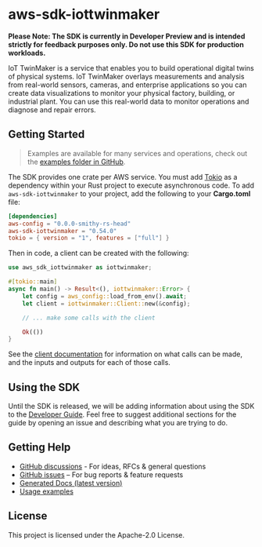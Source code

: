 # aws-sdk-iottwinmaker

**Please Note: The SDK is currently in Developer Preview and is intended strictly for
feedback purposes only. Do not use this SDK for production workloads.**

IoT TwinMaker is a service that enables you to build operational digital twins of physical systems. IoT TwinMaker overlays measurements and analysis from real-world sensors, cameras, and enterprise applications so you can create data visualizations to monitor your physical factory, building, or industrial plant. You can use this real-world data to monitor operations and diagnose and repair errors.

## Getting Started

> Examples are available for many services and operations, check out the
> [examples folder in GitHub](https://github.com/awslabs/aws-sdk-rust/tree/main/examples).

The SDK provides one crate per AWS service. You must add [Tokio](https://crates.io/crates/tokio)
as a dependency within your Rust project to execute asynchronous code. To add `aws-sdk-iottwinmaker` to
your project, add the following to your **Cargo.toml** file:

```toml
[dependencies]
aws-config = "0.0.0-smithy-rs-head"
aws-sdk-iottwinmaker = "0.54.0"
tokio = { version = "1", features = ["full"] }
```

Then in code, a client can be created with the following:

```rust
use aws_sdk_iottwinmaker as iottwinmaker;

#[tokio::main]
async fn main() -> Result<(), iottwinmaker::Error> {
    let config = aws_config::load_from_env().await;
    let client = iottwinmaker::Client::new(&config);

    // ... make some calls with the client

    Ok(())
}
```

See the [client documentation](https://docs.rs/aws-sdk-iottwinmaker/latest/aws_sdk_iottwinmaker/client/struct.Client.html)
for information on what calls can be made, and the inputs and outputs for each of those calls.

## Using the SDK

Until the SDK is released, we will be adding information about using the SDK to the
[Developer Guide](https://docs.aws.amazon.com/sdk-for-rust/latest/dg/welcome.html). Feel free to suggest
additional sections for the guide by opening an issue and describing what you are trying to do.

## Getting Help

* [GitHub discussions](https://github.com/awslabs/aws-sdk-rust/discussions) - For ideas, RFCs & general questions
* [GitHub issues](https://github.com/awslabs/aws-sdk-rust/issues/new/choose) – For bug reports & feature requests
* [Generated Docs (latest version)](https://awslabs.github.io/aws-sdk-rust/)
* [Usage examples](https://github.com/awslabs/aws-sdk-rust/tree/main/examples)

## License

This project is licensed under the Apache-2.0 License.

